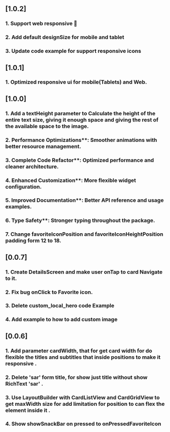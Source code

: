 
## [1.0.2]
### 1. Support web responsive 🚀
### 2. Add default designSize for mobile and tablet
### 3. Update code example for support responsive icons


## [1.0.1]
### 1. Optimized responsive ui for mobile(Tablets) and Web.

## [1.0.0]
### 1. Add a textHeight parameter to Calculate the height of the entire text size, giving it enough space and giving the rest of the available space to the image.
### 2. Performance Optimizations**: Smoother animations with better resource management.
### 3. Complete Code Refactor**: Optimized performance and cleaner architecture.
### 4. Enhanced Customization**: More flexible widget configuration.
### 5. Improved Documentation**: Better API reference and usage examples.
### 6. Type Safety**: Stronger typing throughout the package.
### 7. Change favoriteIconPosition and favoriteIconHeightPosition padding form 12 to 18.

## [0.0.7]
### 1. Create DetailsScreen and make user onTap to card Navigate to it.
### 2. Fix bug onClick to Favorite icon.
### 3. Delete custom_local_hero code Example 
### 4. Add example to how to add custom image  

## [0.0.6]
### 1. Add parameter cardWidth, that for get card width for do flexible the titles and subtitles that inside positions to make it responsive .
### 2. Delete 'sar' form title, for show just title without show RichText  'sar' .
### 3. Use LayoutBuilder with CardListView and CardGridView to get maxWidth size for add limitation for position to can flex the element inside it .  
### 4. Show showSnackBar on pressed to onPressedFavoriteIcon







